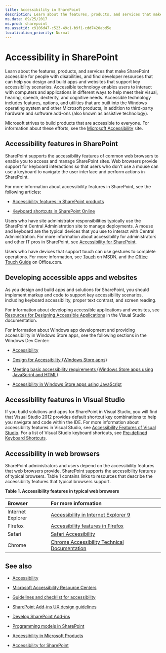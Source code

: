 ```yaml
---
title: Accessibility in SharePoint
description: Learn about the features, products, and services that make SharePoint accessible for people with disabilities, and find developer resources that can help you design and build apps and websites that support key accessibility scenarios.
ms.date: 09/25/2017
ms.prod: sharepoint
ms.assetid: c9106d47-c523-49c1-b9f1-cdd7420abd5e
localization_priority: Normal
---
```



# Accessibility in SharePoint
Learn about the features, products, and services that make SharePoint accessible for people with disabilities, and find developer resources that can help you design and build apps and websites that support key accessibility scenarios.
Accessible technology enables users to interact with computers and applications in different ways to help meet their visual, hearing, speech, dexterity, and cognitive needs. Accessible technology includes features, options, and utilities that are built into the Windows operating system and other Microsoft products, in addition to third-party hardware and software add-ons (also known as assistive technology).
  
    
    

Microsoft strives to build products that are accessible to everyone. For information about these efforts, see the  [Microsoft Accessibility](https://www.microsoft.com/enable/default.aspx) site.
## Accessibility features in SharePoint
<a name="bkmk_AccessibilitySP2013"> </a>

SharePoint supports the accessibility features of common web browsers to enable you to access and manage SharePoint sites. Web browsers provide support for keyboard interactions so that users who don't use a mouse can use a keyboard to navigate the user interface and perform actions in SharePoint.
  
    
    
For more information about accessibility features in SharePoint, see the following articles:
  
    
    

-  [Accessibility features in SharePoint products](https://office.microsoft.com/sharepoint-foundation-help/accessibility-features-in-sharepoint-products-HA102772892.aspx?CTT=1)
    
  
-  [Keyboard shortcuts in SharePoint Online](https://support.office.com/article/keyboard-shortcuts-in-sharepoint-online-466e33ee-613b-4f47-96bb-1c20f20b1015)
    
  
Users who have site administrator responsibilities typically use the SharePoint Central Administration site to manage deployments. A mouse and keyboard are the typical devices that you use to interact with Central Administration. For more information about accessibility for administrators and other IT pros in SharePoint, see  [Accessibility for SharePoint](https://technet.microsoft.com/library/jj219681.aspx).
  
    
    
Users who have devices that support touch can use gestures to complete operations. For more information, see  [Touch](/windows/desktop/uxguide/inter-touch) on MSDN, and the [Office Touch Guide](https://office.microsoft.com/support/office-touch-guide-HA102823845.aspx) on Office.com.
  
    
    

## Developing accessible apps and websites
<a name="bkmk_DevAccessibleApps"> </a>

As you design and build apps and solutions for SharePoint, you should implement markup and code to support key accessibility scenarios, including keyboard accessibility, proper text contrast, and screen reading.
  
    
    
For information about developing accessible applications and websites, see  [Resources for Designing Accessible Applications](https://msdn.microsoft.com/library/426bf023-bb34-43c4-9edb-c307191c8170%28Office.15%29.aspx) in the Visual Studio documentation.
  
    
    
For information about Windows app development and providing accessibility in Windows Store apps, see the following sections in the Windows Dev Center:
  
    
    

-  [Accessibility](https://msdn.microsoft.com/windows/bb735024.aspx)
    
  
-  [Design for Accessibility (Windows Store apps)](https://msdn.microsoft.com/library/windows/apps/hh700407.aspx)
    
  
-  [Meeting basic accessibility requirements (Windows Store apps using JavaScript and HTML)](https://msdn.microsoft.com/library/windows/apps/hh700338.aspx)
    
  
-  [Accessibility in Windows Store apps using JavaScript](https://msdn.microsoft.com/library/windows/apps/hh452702.aspx)
    
  

## Accessibility features in Visual Studio
<a name="bkmk_AccessVS"> </a>

If you build solutions and apps for SharePoint in Visual Studio, you will find that Visual Studio 2012 provides default shortcut key combinations to help you navigate and code within the IDE. For more information about accessibility features in Visual Studio, see  [Accessibility Features of Visual Studio](https://msdn.microsoft.com/library/aa1ada29-4d93-4bf0-af8b-03633fcb0fba%28Office.15%29.aspx). For a list of Visual Studio keyboard shortcuts, see  [Pre-defined Keyboard Shortcuts](https://msdn.microsoft.com/library/c2c64648-00f8-4e48-a8a0-96c67cfd968c%28Office.15%29.aspx).
  
    
    

## Accessibility in web browsers
<a name="bkmk_AccessBrowsers"> </a>

SharePoint administrators and users depend on the accessibility features that web browsers provide. SharePoint supports the accessibility features of typical browsers. Table 1 contains links to resources that describe the accessibility features that typical browsers support.
  
    
    

**Table 1. Accessibility features in typical web browsers**


|**Browser**|**For more information**|
|:-----|:-----|
|Internet Explorer  <br/> | [Accessibility in Internet Explorer 9](https://www.microsoft.com/enable/products/ie9/default.aspx) <br/> |
|Firefox  <br/> | [Accessibility features in Firefox](https://go.microsoft.com/fwlink/p/?LinkId=275209) <br/> |
|Safari  <br/> | [Safari Accessibility](https://go.microsoft.com/fwlink/p/?LinkId=275210) <br/> |
|Chrome  <br/> | [Chrome Accessibility Technical Documentation](https://go.microsoft.com/fwlink/p/?LinkId=275211) <br/> |
   

## See also
<a name="bk_addresources"> </a>


-  [Accessibility](https://msdn.microsoft.com/windows/bb735024.aspx)
    
  
-  [Microsoft Accessibility Resource Centers](https://www.microsoft.com/enable/centers/)
    
  
-  [Guidelines and checklist for accessibility](https://msdn.microsoft.com/library/windows/apps/hh700325.aspx)
    
  
-  [SharePoint Add-ins UX design guidelines](https://msdn.microsoft.com/library/a4a8f53c-27d7-43dc-b6db-aa7b1f1c7d45%28Office.15%29.aspx)
    
  
-  [Develop SharePoint Add-ins](../sp-add-ins/sharepoint-add-ins.md)
    
  
-  [Programming models in SharePoint](programming-models-in-sharepoint.md)
    
  
-  [Accessibility in Microsoft Products](https://www.microsoft.com/enable/products/default.aspx)
    
  
-  [Accessibility for SharePoint](https://technet.microsoft.com/library/jj219681.aspx)
    
  

